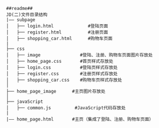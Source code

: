 ﻿```
##readme##
JD(二)文件目录结构
|—— subpage
│   ├── login.html             #登陆页面
│   ├── register.html          #注册页面
│   ├── shopping_car.html      #购物车页面
|
├── css
│   ├── image               #登陆、注册、购物车页面图片存放处
│   ├── home_page.css       #首页样式存放处
│   ├── login.css           #登陆页样式存放处
│   ├── register.css        #注册页样式存放处
│   ├── shopping_car.css    #购物车页样式存放处
│  
├── home_page_image      #主页图片存放处
│   
├── javaScript
│   ├── common.js         #JavaScript代码存放处
|
|—— home_page.html       #主页（集成了登陆、注册、购物车页面）
```